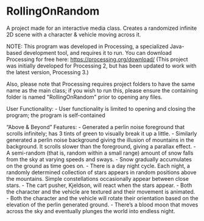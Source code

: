 # RollingOnRandom

A project made for an interactive media class. Creates a randomized infinite 2D scene with a character & vehicle moving across it.

NOTE: This program was developed in Processing, a specialized Java-based development tool, and requires it to run. You can download Processing for free here: https://processing.org/download/
(This project was initially developed for Processing 2, but has been updated to work with the latest version, Processing 3.)

Also, please note that Processing requires project folders to have the same name as the main class; if you wish to run this, please ensure the containing folder is named "RollingOnRandom" prior to opening any files.


User Functionality: 
	-	User functionality is limited to opening and closing the program; the program is self-contained

“Above & Beyond” Features: 
	-	Generated a perlin noise foreground that scrolls infinitely; has 3 tints of green to visually break it up a little.
	-	Similarly generated a perlin noise background giving the illusion of mountains in the background. It scrolls slower than the foreground, giving a parallax effect.
	-	A semi-random (that is, random within a small range) amount of snow falls from the sky at varying speeds and sways.
	-	Snow gradually accumulates on the ground as time goes on.
	-	There is a day night cycle. Each night, a randomly determined collection of stars appears in random positions above the mountains. Simple constellations occasionally appear between close stars.
	-	The cart pusher, Kjeldson, will react when the stars appear.
	-	Both the character and the vehicle are textured and their movement is animated.
	-	Both the character and the vehicle will rotate their orientation based on the elevation of the perlin generated ground.
	-	There’s a blood moon that moves across the sky and eventually plunges the world into endless night.
